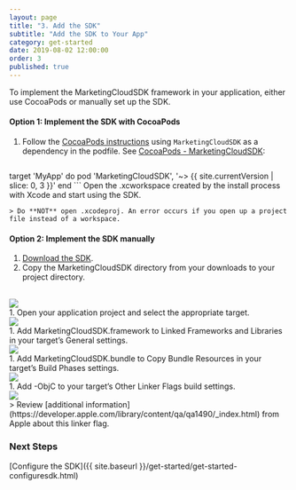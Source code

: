 ```yaml
---
layout: page
title: "3. Add the SDK"
subtitle: "Add the SDK to Your App"
category: get-started
date: 2019-08-02 12:00:00
order: 3
published: true
---
```


To implement the MarketingCloudSDK framework in your application, either use CocoaPods or manually set up the SDK.

#### Option 1: Implement the SDK with CocoaPods

1. Follow the [CocoaPods instructions](https://guides.cocoapods.org/using/using-cocoapods.html) using `MarketingCloudSDK` as a dependency in the podfile. See [CocoaPods - MarketingCloudSDK](https://cocoapods.org/pods/MarketingCloudSDK):

    ``` 
target 'MyApp' do
  pod 'MarketingCloudSDK', '~> {{ site.currentVersion | slice: 0, 3 }}'
end
    ```
Open the .xcworkspace created by the install process with Xcode and start using the SDK.

    > Do **NOT** open .xcodeproj. An error occurs if you open up a project file instead of a workspace.

#### Option 2: Implement the SDK manually

1. [Download the SDK](https://github.com/salesforce-marketingcloud/MarketingCloudSDK-iOS).
1. Copy the MarketingCloudSDK directory from your downloads to your project directory.
<br/>
<img class="img-responsive" src="{{ site.baseurl }}/assets/SDKConfigure1.png" /><br/>
1. Open your application project and select the appropriate target.
<br/>
<img class="img-responsive" src="{{ site.baseurl }}/assets/SDKConfigure2.png" /><br/>
1. Add MarketingCloudSDK.framework to Linked Frameworks and Libraries in your target’s General settings.
<br/>
<img class="img-responsive" src="{{ site.baseurl }}/assets/SDKConfigure3.png" /><br/>
1. Add MarketingCloudSDK.bundle to Copy Bundle Resources in your target’s Build Phases settings.
<br/>
<img class="img-responsive" src="{{ site.baseurl }}/assets/SDKConfigure4.png" /><br/>
1. Add -ObjC to your target’s Other Linker Flags build settings.
<br/>
<img class="img-responsive" src="{{ site.baseurl }}/assets/SDKConfigure5.png" /><br/>
  > Review [additional information](https://developer.apple.com/library/content/qa/qa1490/_index.html) from Apple about this linker flag.
  
### Next Steps

[Configure the SDK]({{ site.baseurl }}/get-started/get-started-configuresdk.html)